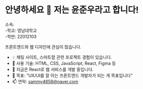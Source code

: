 # 안녕하세요 👋 저는 윤준우라고 합니다!
소속:   
-학교: 영남대학교  
-학번: 22012103

프론트엔드와 웹 디자인에 관심이 많습니다.
- 💡 채팅 사이트, 스마트팜 관련 프로젝트 경험이 있습니다.
- 💼 사용 기술: HTML, CSS, JavaScript, React, Figma 등
- 🌱 지금은 React로 웹 서비스를 개발 중입니다.
- 🎯 목표: "UX/UI를 잘 아는 프론트엔드 개발자가 되는 게 목표입니다"
- 📫 연락: sammy4858@naver.com
